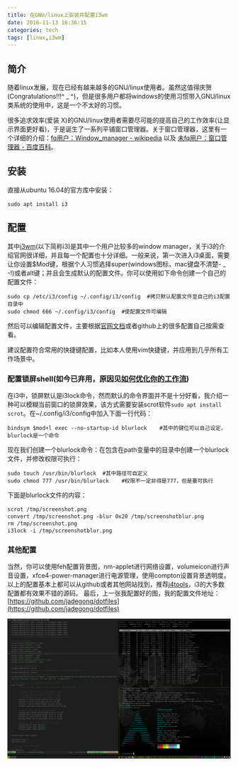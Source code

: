 ```yaml
---
title: 在GNU/linux上安装并配置i3wm
date: 2016-11-13 16:36:15
categories: tech
tags: [linux,i3wm]
---
```


## 简介
随着linux发展，现在已经有越来越多的GNU/linux使用者。虽然这值得庆贺(Congratulations!!!^ _ ^)，但是很多用户都将windows的使用习惯带入GNU/linux类系统的使用中，这是一个不太好的习惯。

很多追求效率(爱装 X)的GNU/linux使用者需要尽可能的提高自己的工作效率(让显示界面更好看)，于是诞生了一系列平铺窗口管理器。关于窗口管理器，这里有一个详细的介绍：[fq用户：Window_manager - wikipedia](https://en.wikipedia.org/wiki/Window_manager) 以及 [未fq用户：窗口管理器 - 百度百科](http://baike.baidu.com/view/2092693.htm)。<!-- more -->

## 安装
直接从ubuntu 16.04的官方库中安装：
```
sudo apt install i3
```

## 配置
其中[i3wm](http://i3wm.org/)(以下简称i3)是其中一个用户比较多的window manager，关于i3的介绍官网很详细，并且每一个配置也十分详细。一般来说，第一次进入i3桌面，需要让你设置$Mod键，根据个人习惯选择super(windows图标，mac键盘不清楚- _ -!)或者alt键；并且会生成默认的配置文件。你可以使用如下命令创建一个自己的配置文件：
```
sudo cp /etc/i3/config ~/.config/i3/config  #拷贝默认配置文件至自己的i3配置目录中
sudo chmod 666 ~/.config/i3/config  #使配置文件可编辑
```
然后可以编辑配置文件，主要根据[官网文档](http://i3wm.org/docs/userguide.html)或者github上的很多配置自己按需查看。

建议配置符合常用的快捷键配置，比如本人使用vim快捷键，并应用到几乎所有工作场景中。
### 配置锁屏shell(如今已弃用，原因见[如何优化你的工作流](http://blog.jadegong.cn/))
在i3中，锁屏默认是i3lock命令，然而默认的命令界面并不是十分好看，我介绍一种可以模糊当前窗口的锁屏效果，该方式需要安装scrot软件`sudo apt install scrot`。在~/.config/i3/config中加入下面一行代码：
```
bindsym $mod+l exec --no-startup-id blurlock    #其中的键位可以自己设定，blurlock是一个命令
```
现在我们创建一个blurlock命令：在包含在path变量中的目录中创建一个blurlock文件，并修改权限可执行：
```
sudo touch /usr/bin/blurlock  #其中路径可自定义
sudo chmod 777 /usr/bin/blurlock    #权限不一定非得是777，但是要可执行
```
下面是blurlock文件的内容：
```
scrot /tmp/screenshot.png
convert /tmp/screenshot.png -blur 0x20 /tmp/screenshotblur.png
rm /tmp/screenshot.png
i3lock -i /tmp/screenshotblur.png
```
### 其他配置
当然，你可以使用feh配置背景图，nm-applet进行网络设置，volumeicon进行声音设置，xfce4-power-manager进行电源管理，使用compton设置背景透明度。
以上的配置基本上都可以从github或者其他网站找到，推荐[j4tools](https://www.j4tools.org/)，i3的大多数配置都有效果不错的源码。
最后，上一张我配置好的图，我的配置文件地址：[https://github.com/jadegong/dotfiles](https://github.com/jadegong/dotfiles)

![](https://raw.githubusercontent.com/jadegong/dotfiles/master/2020-12-18-095830_1920x1200_scrot.png)

